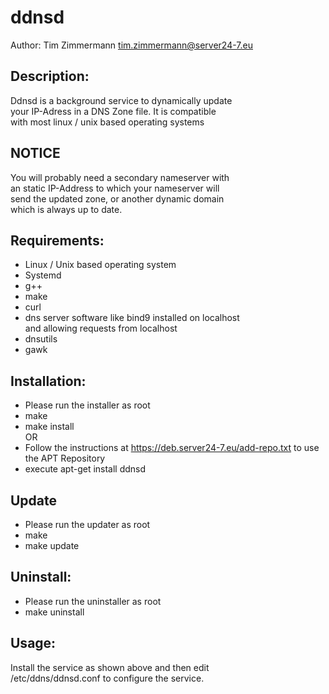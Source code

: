 # ddnsd  
Author: Tim Zimmermann <tim.zimmermann@server24-7.eu>  
  
## Description:   
Ddnsd is a background service to dynamically update  
your IP-Adress in a DNS Zone file. It is compatible  
with most linux / unix based operating systems     

## NOTICE  
You will probably need a secondary nameserver with  
an static IP-Address to which your nameserver will  
send the updated zone, or another dynamic domain  
which is always up to date.

## Requirements:    
- Linux / Unix based operating system  
- Systemd
- g++  
- make  
- curl
- dns server software like bind9 installed on localhost  
  and allowing requests from localhost
- dnsutils
- gawk

## Installation:  
- Please run the installer as root
- make  
- make install    
OR
- Follow the instructions at https://deb.server24-7.eu/add-repo.txt to use the APT Repository
- execute apt-get install ddnsd
  
## Update  
- Please run the updater as root
- make  
- make update  
    
## Uninstall:  
- Please run the uninstaller as root
- make uninstall  
  
## Usage:  
Install the service as shown above and then edit  
/etc/ddns/ddnsd.conf to configure the service.  
